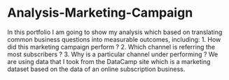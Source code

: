 # Analysis-Marketing-Campaign
In this portfolio I am going to show my analysis which based on translating common business questions into measurable outcomes, including: 1. How did this marketing campaign perform ? 2. Which channel is referring the most subscribers ? 3. Why is a particular channel under performing ? We are using data that I took from the DataCamp site which is a marketing dataset based on the data of an online subscription business.
